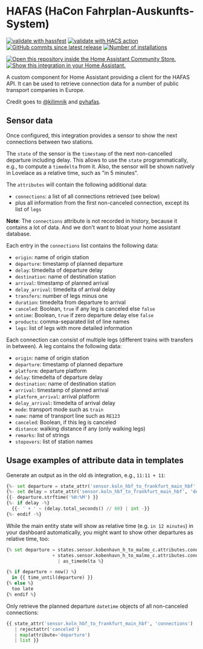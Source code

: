 # HAFAS (HaCon Fahrplan-Auskunfts-System)

[![validate with hassfest](https://img.shields.io/github/actions/workflow/status/akloeckner/hacs-hafas/hassfest.yaml?label=validate%20with%20hassfest)](https://github.com/akloeckner/hacs-hafas/actions/workflows/hassfest.yaml)
[![validate with HACS action](https://img.shields.io/github/actions/workflow/status/akloeckner/hacs-hafas/hassfest.yaml?label=validate%20with%20HACS%20action)](https://github.com/akloeckner/hacs-hafas/actions/workflows/hacs.yaml)
[![GitHub commits since latest release](https://img.shields.io/github/commits-since/akloeckner/hacs-hafas/latest)](https://github.com/akloeckner/hacs-hafas/compare/...master)
[![Number of installations](https://img.shields.io/badge/dynamic/json?label=installations&url=https://analytics.home-assistant.io/custom_integrations.json&query=$.hafas.total)](https://analytics.home-assistant.io/custom_integrations.json)

[![Open this repository inside the Home Assistant Community Store.](https://my.home-assistant.io/badges/hacs_repository.svg)](https://my.home-assistant.io/redirect/hacs_repository/?owner=akloeckner&repository=hacs-hafas&category=transport)
[![Show this integration in your Home Assistant.](https://my.home-assistant.io/badges/integration.svg)](https://my.home-assistant.io/redirect/integration/?domain=hafas)

A custom component for Home Assistant providing a client for the HAFAS API.
It can be used to retrieve connection data for a number of public transport companies in Europe.

Credit goes to [@kilimnik](https://github.com/kilimnik) and [pyhafas](https://github.com/FahrplanDatenGarten/pyhafas).

## Sensor data

Once configured, this integration provides a sensor to show the next connections between two stations.

The `state` of the sensor is the `timestamp` of the next non-cancelled departure including delay. This allows to use the `state` programmatically, e.g., to compute a `timedelta` from it. Also, the sensor will be shown natively in Lovelace as a relative time, such as "in 5 minutes".

The `attributes` will contain the following additional data:
* `connections`: a list of all connections retrieved (see below)
* plus all information from the first non-canceled connection, except its list of `legs`

**Note**: The `connections` attribute is not recorded in history, because it contains a lot of data.
And we don't want to bloat your home assistant database.

Each entry in the `connections` list contains the following data:
* `origin`: name of origin station 
* `departure`: timestamp of planned departure 
* `delay`: timedelta of departure delay 
* `destination`: name of destination station 
* `arrival`: timestamp of planned arrival 
* `delay_arrival`: timedelta of arrival delay 
* `transfers`: number of legs minus one
* `duration`: timedelta from departure to arrival
* `canceled`: Boolean, `true` if any leg is canceled else `false`
* `ontime`: Boolean, `true` if zero departure delay else `false`
* `products`: comma-separated list of line names
* `legs`: list of legs with more detailed information

Each connection can consist of multiple legs (different trains with transfers in between).
A leg contains the following data:
* `origin`: name of origin station
* `departure`: timestamp of planned departure
* `platform`: departure platform
* `delay`: timedelta of departure delay
* `destination`: name of destination station 
* `arrival`: timestamp of planned arrival 
* `platform_arrival`: arrival platform 
* `delay_arrival`: timedelta of arrival delay
* `mode`: transport mode such as `train`
* `name`: name of transport line such as `RE123`
* `canceled`: Boolean, if this leg is canceled
* `distance`: walking distance if any (only walking legs)
* `remarks`: list of strings
* `stopovers`: list of station names

## Usage examples of attribute data in templates

Generate an output as in the old `db` integration, e.g., `11:11 + 11`:
```python
{%- set departure = state_attr('sensor.koln_hbf_to_frankfurt_main_hbf', 'departure') | as_local %}
{%- set delay = state_attr('sensor.koln_hbf_to_frankfurt_main_hbf', 'delay') | as_timedelta %}
{{- departure.strftime('%H:%M') }}
{%- if delay -%}
  {{- ' + ' ~ (delay.total_seconds() // 60) | int -}}
{%- endif -%}
```

While the main entity state will show as relative time (e.g. `in 12 minutes`) in your dashboard automatically, you might want to show other departures as relative time, too:
```python
{% set departure = states.sensor.kobenhavn_h_to_malmo_c.attributes.connections[0].departure
                 + states.sensor.kobenhavn_h_to_malmo_c.attributes.connections[0].delay
                   | as_timedelta %}

{% if departure > now() %}
  in {{ time_until(departure) }}
{% else %}
  too late
{% endif %}
```

Only retrieve the planned departure `datetime` objects of all non-canceled connections:
```python
{{ state_attr('sensor.koln_hbf_to_frankfurt_main_hbf', 'connections')
   | rejectattr('canceled')
   | map(attribute='departure')
   | list }}
```


